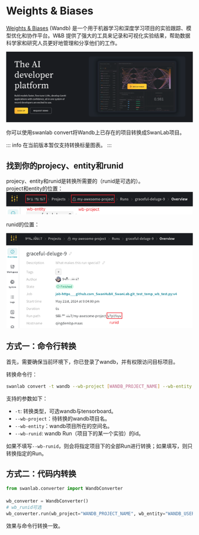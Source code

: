 # Weights & Biases

[Weights & Biases](https://github.com/wandb/wandb) (Wandb) 是一个用于机器学习和深度学习项目的实验跟踪、模型优化和协作平台。W&B 提供了强大的工具来记录和可视化实验结果，帮助数据科学家和研究人员更好地管理和分享他们的工作。

![wandb](/assets/ig-wandb.png)

你可以使用swanlab convert将Wandb上已存在的项目转换成SwanLab项目。

::: info
在当前版本暂仅支持转换标量图表。
:::

## 找到你的projecy、entity和runid

projecy、entity和runid是转换所需要的（runid是可选的）。  
project和entity的位置：
![alt text](/assets/ig-wandb-2.png)

runid的位置：

![alt text](/assets/ig-wandb-3.png)

## 方式一：命令行转换

首先，需要确保当前环境下，你已登录了wandb，并有权限访问目标项目。

转换命令行：

```bash
swanlab convert -t wandb --wb-project [WANDB_PROJECT_NAME] --wb-entity [WANDB_ENTITY]
```

支持的参数如下：

- `-t`: 转换类型，可选wandb与tensorboard。
- `--wb-project`：待转换的wandb项目名。
- `--wb-entity`：wandb项目所在的空间名。
- `--wb-runid`: wandb Run（项目下的某一个实验）的id。

如果不填写`--wb-runid`，则会将指定项目下的全部Run进行转换；如果填写，则只转换指定的Run。

## 方式二：代码内转换

```python
from swanlab.converter import WandbConverter

wb_converter = WandbConverter()
# wb_runid可选
wb_converter.run(wb_project="WANDB_PROJECT_NAME", wb_entity="WANDB_USERNAME")
```
效果与命令行转换一致。